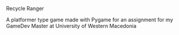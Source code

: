 Recycle Ranger

A platformer type game made with Pygame for an assignment for my GameDev Master at University of Western Macedonia

